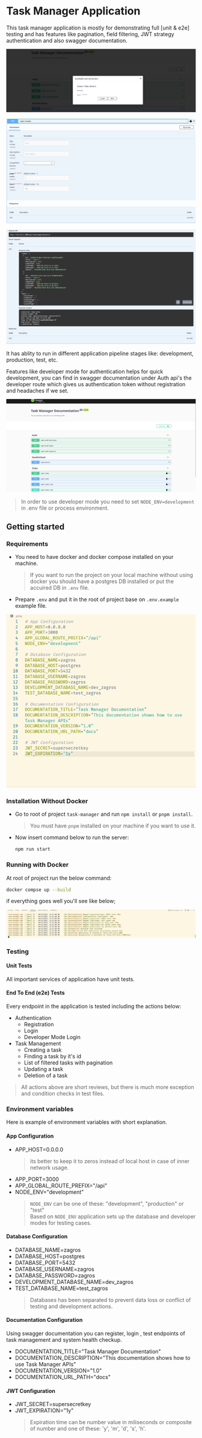 # Task Manager Application

This task manager application is mostly for demonstrating full [unit & e2e] testing and has features like pagination, field filtering, JWT strategy authentication and also swagger documentation.

![developer authentication](./screenshots/swagger-auth.png)

![filtering tasks lists](./screenshots/filtering.png)

![tasks pagination](./screenshots/pagination.png)

It has ablity to run in different application pipeline stages like: development, production, test, etc.

Features like developer mode for authentication helps for quick development, you can find in swagger documentation under Auth api's the developer route which gives us authentication token without registration and headaches if we set.

![developer authentication](./screenshots/swagger.png)


> In order to use developer mode you need to set `NODE_ENV=development` in .env file or process environment.

## Getting started

### Requirements
- You need to have docker and docker compose installed on your machine.

  > If you want to run the project on your local machine without using docker you should have a postgres DB installed or put the accuired DB in `.env` file. 
- Prepare `.env` and put it in the root of project base on `.env.example` example file.
  
![.env.example file screen](./screenshots/env.example.png)

### Installation Without Docker
- Go to root of project `task-manager` and run `npm install` or `pnpm install`.
  > You must have `pnpm` installed on your machine if you want to use it.

- Now insert command below to run the server:
  ```sh
  npm run start
  ```

### Running with Docker
At root of project run the below command: 
```sh
docker compse up --build
```
if everything goes well you'll see like below;

![docker compose up --build server start screen](./screenshots/server.png)

### Testing

#### Unit Tests
All important services of application have unit tests.

#### End To End (e2e)  Tests
Every endpoint in the application is tested including the actions below: 
- Authentication
  - Registration
  - Login
  - Developer Mode Login
- Task Management
  - Creating a task
  - Finding a task by it's id
  - List of filtered tasks with pagination
  - Updating a task
  - Deletion of a task
> All actions above are short reviews, but there is much more exception and condition checks in test files.

### Environment variables
Here is example of environment variables with short explanation.

#### App Configuration
- APP_HOST=0.0.0.0
  > its better to keep it to zeros instead of local host in case of inner network usage.
- APP_PORT=3000
- APP_GLOBAL_ROUTE_PREFIX="/api"
- NODE_ENV="development"
  > `NODE_ENV` can be one of these: "development", "production" or  "test"   
  > Based on `NODE_ENV` application sets up the database and developer modes for testing cases.

#### Database Configuration
- DATABASE_NAME=zagros
- DATABASE_HOST=postgres
- DATABASE_PORT=5432
- DATABASE_USERNAME=zagros
- DATABASE_PASSWORD=zagros
- DEVELOPMENT_DATABASE_NAME=dev_zagros
- TEST_DATABASE_NAME=test_zagros
  > Databases has been separated to prevent data loss or conflict of testing and development actions.

#### Documentation Configuration
Using swagger documentation you can register, login , test endpoints of task management and system health checkup.

- DOCUMENTATION_TITLE="Task Manager Documentation"
- DOCUMENTATION_DESCRIPTION="This documentation shows how to use Task Manager APIs"
- DOCUMENTATION_VERSION="1.0"
- DOCUMENTATION_URL_PATH="docs"

#### JWT Configuration
- JWT_SECRET=supersecretkey
- JWT_EXPIRATION="1y"
  > Expiration time can be number value in miliseconds or composite of number and one of these: 'y', 'm', 'd', 's', 'h'.
